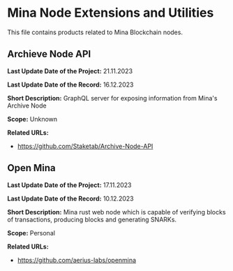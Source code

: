 # Mina Node Extensions and Utilities

This file contains products related to Mina Blockchain nodes.

## Archieve Node API

**Last Update Date of the Project:** 21.11.2023

**Last Update Date of the Record:** 16.12.2023

**Short Description:** GraphQL server for exposing information from Mina's Archive Node

**Scope:** Unknown

**Related URLs:** 

- https://github.com/Staketab/Archive-Node-API

## Open Mina

**Last Update Date of the Project:** 17.11.2023

**Last Update Date of the Record:** 10.12.2023

**Short Description:** Mina rust web node which is capable of verifying blocks of transactions, producing blocks and generating SNARKs.

**Scope:** Personal

**Related URLs:** 

- https://github.com/aerius-labs/openmina
